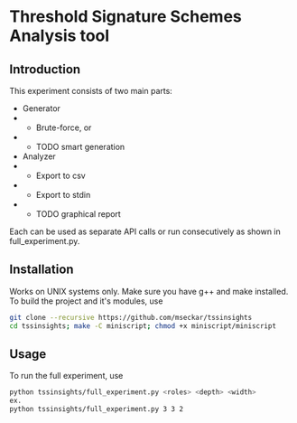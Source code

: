 # Threshold Signature Schemes Analysis tool

## Introduction
This experiment consists of two main parts:
- Generator
- - Brute-force, or
- - TODO smart generation
- Analyzer
- - Export to csv
- - Export to stdin
- - TODO graphical report

Each can be used as separate API calls or run consecutively as shown in full_experiment.py.

## Installation
Works on UNIX systems only. Make sure you have g++ and make installed. To build the project and it's modules, use
```bash
git clone --recursive https://github.com/mseckar/tssinsights
cd tssinsights; make -C miniscript; chmod +x miniscript/miniscript
```

## Usage
To run the full experiment, use
```bash
python tssinsights/full_experiment.py <roles> <depth> <width>
ex.
python tssinsights/full_experiment.py 3 3 2
```
